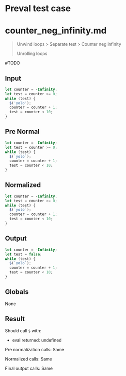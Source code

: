 # Preval test case

# counter_neg_infinity.md

> Unwind loops > Separate test > Counter neg infinity
>
> Unrolling loops

#TODO

## Input

`````js filename=intro
let counter = -Infinity;
let test = counter >= 0;
while (test) {
  $('yolo');
  counter = counter + 1;
  test = counter < 10;
}
`````

## Pre Normal

`````js filename=intro
let counter = -Infinity;
let test = counter >= 0;
while (test) {
  $(`yolo`);
  counter = counter + 1;
  test = counter < 10;
}
`````

## Normalized

`````js filename=intro
let counter = -Infinity;
let test = counter >= 0;
while (test) {
  $(`yolo`);
  counter = counter + 1;
  test = counter < 10;
}
`````

## Output

`````js filename=intro
let counter = -Infinity;
let test = false;
while (test) {
  $(`yolo`);
  counter = counter + 1;
  test = counter < 10;
}
`````

## Globals

None

## Result

Should call `$` with:
 - eval returned: undefined

Pre normalization calls: Same

Normalized calls: Same

Final output calls: Same
